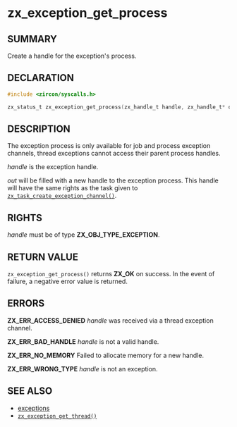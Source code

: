 # zx_exception_get_process

## SUMMARY

<!-- Contents of this heading updated by update-docs-from-fidl, do not edit. -->

Create a handle for the exception's process.

## DECLARATION

<!-- Contents of this heading updated by update-docs-from-fidl, do not edit. -->

```c
#include <zircon/syscalls.h>

zx_status_t zx_exception_get_process(zx_handle_t handle, zx_handle_t* out);
```

## DESCRIPTION

The exception process is only available for job and process exception channels,
thread exceptions cannot access their parent process handles.

*handle* is the exception handle.

*out* will be filled with a new handle to the exception process. This handle
will have the same rights as the task given to
[`zx_task_create_exception_channel()`].

## RIGHTS

<!-- Contents of this heading updated by update-docs-from-fidl, do not edit. -->

*handle* must be of type **ZX_OBJ_TYPE_EXCEPTION**.

## RETURN VALUE

`zx_exception_get_process()` returns **ZX_OK** on success.
In the event of failure, a negative error value is returned.

## ERRORS

**ZX_ERR_ACCESS_DENIED** *handle* was received via a thread exception channel.

**ZX_ERR_BAD_HANDLE** *handle* is not a valid handle.

**ZX_ERR_NO_MEMORY**  Failed to allocate memory for a new handle.

**ZX_ERR_WRONG_TYPE**  *handle* is not an exception.

## SEE ALSO

 - [exceptions]
 - [`zx_exception_get_thread()`]

<!-- References updated by update-docs-from-fidl, do not edit. -->

[exceptions]: concepts/kernel/exceptions.md
[`zx_exception_get_thread()`]: exception_get_thread.md
[`zx_task_create_exception_channel()`]: task_create_exception_channel.md
